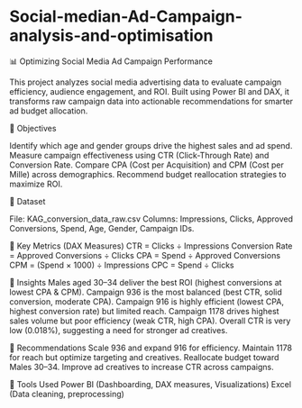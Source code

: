 # Social-median-Ad-Campaign-analysis-and-optimisation
📊 Optimizing Social Media Ad Campaign Performance

This project analyzes social media advertising data to evaluate campaign efficiency, audience engagement, and ROI. Built using Power BI and DAX, it transforms raw campaign data into actionable recommendations for smarter ad budget allocation.

🔹 Objectives

Identify which age and gender groups drive the highest sales and ad spend.
Measure campaign effectiveness using CTR (Click-Through Rate) and Conversion Rate.
Compare CPA (Cost per Acquisition) and CPM (Cost per Mille) across demographics.
Recommend budget reallocation strategies to maximize ROI.

🔹 Dataset

File: KAG_conversion_data_raw.csv
Columns: Impressions, Clicks, Approved Conversions, Spend, Age, Gender, Campaign IDs.

🔹 Key Metrics (DAX Measures)
CTR = Clicks ÷ Impressions
Conversion Rate = Approved Conversions ÷ Clicks
CPA = Spend ÷ Approved Conversions
CPM = (Spend × 1000) ÷ Impressions
CPC = Spend ÷ Clicks

🔹 Insights
Males aged 30–34 deliver the best ROI (highest conversions at lowest CPA & CPM).
Campaign 936 is the most balanced (best CTR, solid conversion, moderate CPA).
Campaign 916 is highly efficient (lowest CPA, highest conversion rate) but limited reach.
Campaign 1178 drives highest sales volume but poor efficiency (weak CTR, high CPA).
Overall CTR is very low (0.018%), suggesting a need for stronger ad creatives.

🔹 Recommendations
Scale 936 and expand 916 for efficiency.
Maintain 1178 for reach but optimize targeting and creatives.
Reallocate budget toward Males 30–34.
Improve ad creatives to increase CTR across campaigns.

🔹 Tools Used
Power BI (Dashboarding, DAX measures, Visualizations)
Excel (Data cleaning, preprocessing)
